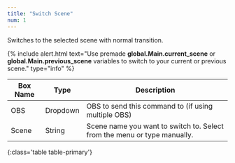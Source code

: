 ```yaml
---
title: "Switch Scene"
num: 1
---
```



Switches to the selected scene with normal transition.

{% include alert.html text="Use premade <b>global.Main.current_scene</b> or <b>global.Main.previous_scene</b> variables to switch to your current or previous scene." type="info" %} 

| Box Name | Type | Description | 
|-------|--------|--------
|OBS|Dropdown|OBS to send this command to (if using multiple OBS)|
|Scene |	String	|Scene name you want to switch to. Select from the menu or type manually.
{:class='table table-primary'}










